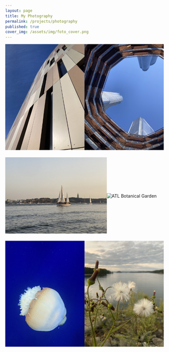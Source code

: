 ```yaml
---
layout: page
title: My Photography
permalink: /projects/photography
published: true
cover_img: /assets/img/foto_cover.png
---
```



<!-- Create Rows of Fotos -->
  <section class="photography">
    <div class="photography-row">
      <div class="img-museum">
        <img src="/assets/img/1.jpg" alt="Civil Rights Museum ATL">
      </div>
      <div class="img-nyc">
        <img src="/assets/img/4.jpg" alt="NYC">
      </div>
    </div>    
    <div class="photography-row">
      <div class="img-boat">
        <img src="/assets/img/3.jpg" alt="Sailboat Lisbon">
      </div>
      <div class="img-trees">
        <img src="/assets/img/2.jpg" alt="ATL Botanical Garden">
      </div>
    </div>
      <div class="photography-row">
      <div class="img-aqua">
        <img src="/assets/img/5.jpg" alt="Georgia Aquarium">
      </div>
      <div class="img-lake">
        <img src="/assets/img/6.jpg" alt="Lake Lanier">
      </div>
    </div> 
  </section>



<!-- CSS for Style -->
<style>
  .photography-row {
    display: flex;
    align-items: center;
    margin-bottom: 20px;
  }

  .img-boat {
    max-width: 64%;
  }
  .img-trees{
    max-width: 36%;
  }
</style>